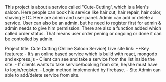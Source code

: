 This project is about a service called "Cute-Cutting', which is a Men's saloon. Here people can book his service like hair cut, hair repair, hair color, shaving ETC. Here are admin and user panel. Admin can add or delete a service. User can also be an admin, but he need to register first for admin & admin needs to give him permission. There are also a function added which called order status. That means user order pening or ongoing or done it can be controlled by admin.

Project title: Cute Cutting (Online Saloon Service)
Live site link: 
              **Key features:
				-	It’s an online based service which is build with react, mongodb and express.js
				-	Client can see and take a service from the list inside the site.
				-	If clients wants to take service/booking from site, he/she must have to login/register.
				-	Login method implemented by firebase.
				-	Site Admin can able to add/delete service from site.
				
				
				

  


